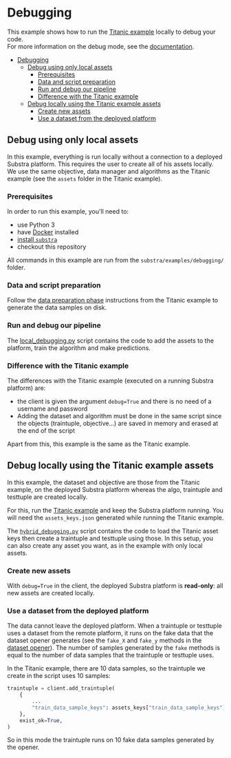 # Debugging

This example shows how to run the [Titanic example](../titanic/README.md) locally to debug your code.  
For more information on the debug mode, see the [documentation](../../docs/debugging.md).

- [Debugging](#debugging)
  - [Debug using only local assets](#debug-using-only-local-assets)
    - [Prerequisites](#prerequisites)
    - [Data and script preparation](#data-and-script-preparation)
    - [Run and debug our pipeline](#run-and-debug-our-pipeline)
    - [Difference with the Titanic example](#difference-with-the-titanic-example)
  - [Debug locally using the Titanic example assets](#debug-locally-using-the-titanic-example-assets)
    - [Create new assets](#create-new-assets)
    - [Use a dataset from the deployed platform](#use-a-dataset-from-the-deployed-platform)

## Debug using only local assets

In this example, everything is run locally without a connection to a deployed Substra platform. This requires the user
to create all of his assets locally.  
We use the same objective, data manager and algorithms as the Titanic example (see the `assets` folder in the Titanic
example).

### Prerequisites

In order to run this example, you'll need to:

* use Python 3
* have [Docker](https://www.docker.com/) installed
* [install `substra`](../../README.md#install)
* checkout this repository

All commands in this example are run from the `substra/examples/debugging/` folder.

### Data and script preparation

Follow the [data preparation phase](../titanic/README.md#data-preparation) instructions from the Titanic example to generate the 
data samples on disk.

### Run and debug our pipeline

The [local_debugging.py](./scripts/local_debugging.py) script contains the code to add the assets to the platform,
train the algorithm and make predictions.

### Difference with the Titanic example

The differences with the Titanic example (executed on a running Substra platform) are:
- the client is given the argument `debug=True` and there is no need of a username and password
- Adding the dataset and algorithm must be done in the same script since the objects (traintuple, objective...) are saved in memory and erased at the end of the script

Apart from this, this example is the same as the Titanic example.

## Debug locally using the Titanic example assets

In this example, the dataset and objective are those from the Titanic example, on the deployed Substra platform
whereas the algo, traintuple and testtuple are created locally.

For this, run the [Titanic example](../titanic/README.md) and keep the Substra platform running. You will need
the `assets_keys.json` generated while running the Titanic example.

The [`hybrid_debugging.py`](./scripts/hybrid_debugging.py) script contains the code to load the
Titanic asset keys then create a traintuple and testtuple using those.
In this setup, you can also create any asset you want, as in the example with only local assets.

### Create new assets

With `debug=True` in the client, the deployed Substra platform is **read-only**: all new assets are created locally.

### Use a dataset from the deployed platform

The data cannot leave the deployed platform. When a traintuple or testtuple uses a dataset from the remote platform,
it runs on the fake data that the dataset opener generates (see the `fake_X` and `fake_y` methods in the
[dataset opener](../titanic/assets/dataset/opener.py)). The number of samples generated by the `fake` methods is equal to the number
of data samples that the traintuple or testtuple uses.

In the Titanic example, there are 10 data samples, so the traintuple we create in the script uses 10 samples:

```python
traintuple = client.add_traintuple(
    {
        ...
        "train_data_sample_keys": assets_keys["train_data_sample_keys"],
    },
    exist_ok=True,
)
```

So in this mode the traintuple runs on 10 fake data samples generated by the opener.
